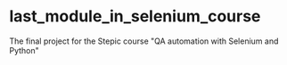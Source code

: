 # last_module_in_selenium_course
The final project for the Stepic course "QA automation with Selenium and Python"
